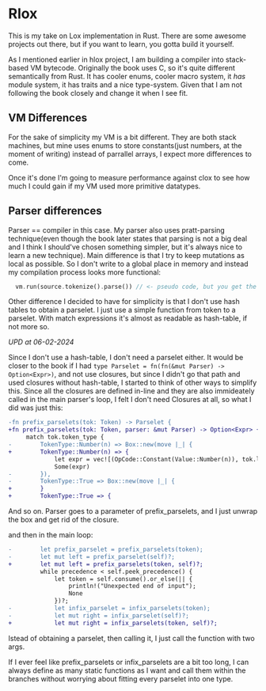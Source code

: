 # Rlox

This is my take on Lox implementation in Rust. There are some awesome projects out there, but if you want to learn, you gotta build it yourself.

As I mentioned earlier in hlox project, I am building a compiler into stack-based VM bytecode. Originally the book uses C, so it's quite different semantically from Rust. It has cooler enums, cooler macro system, it *has* module system, it has traits and a nice type-system. Given that I am not following the book closely and change it when I see fit.

## VM Differences
For the sake of simplicity my VM is a bit different. They are both stack machines, but mine uses enums to store constants(just numbers, at the moment of writing) instead of parrallel arrays, I expect more differences to come.

Once it's done I'm going to measure performance against clox to see how much I could gain if my VM used more primitive datatypes.

## Parser differences
Parser \=\= compiler in this case. My parser also uses pratt-parsing technique(even though the book later states that parsing is not a big deal and I think I should've chosen something simpler, but it's always nice to learn a new technique). Main difference is that I try to keep mutations as local as possible. So I don't write to a global place in memory and instead my compilation process looks more functional:

```rust
  vm.run(source.tokenize().parse()) // <- pseudo code, but you get the idea
```

Other difference I decided to have for simplicity is that I don't use hash tables to obtain a parselet. I just use a simple function from token to a parselet. With match expressions it's almost as readable as hash-table, if not more so.

*UPD at 06-02-2024*

Since I don't use a hash-table, I don't need a parselet either. It would be closer to the book if I had `type Parselet = fn(fn(&mut Parser) -> Option<Expr>)`, and not use closures, but since I didn't go that path and used closures without hash-table, I started to think of other ways to simplify this. Since all the closures are defined in-line and they are also immideately called in the main parser's loop, I felt I don't need Closures at all, so what I did was just this:

```diff
-fn prefix_parselets(tok: Token) -> Parselet {
+fn prefix_parselets(tok: Token, parser: &mut Parser) -> Option<Expr> {
     match tok.token_type {
-        TokenType::Number(n) => Box::new(move |_| {
+        TokenType::Number(n) => {
             let expr = vec![(OpCode::Constant(Value::Number(n)), tok.line)];
             Some(expr)
-        }),
-        TokenType::True => Box::new(move |_| {
+        }
+        TokenType::True => {
```

And so on. Parser goes to a parameter of prefix_parselets, and I just unwrap the box and get rid of the closure.

and then in the main loop:
```diff
-        let prefix_parselet = prefix_parselets(token);
-        let mut left = prefix_parselet(self)?;
+        let mut left = prefix_parselets(token, self)?;
         while precedence < self.peek_precedence() {
             let token = self.consume().or_else(|| {
                 println!("Unexpected end of input");
                 None
             })?;
-            let infix_parselet = infix_parselets(token);
-            let mut right = infix_parselet(self)?;
+            let mut right = infix_parselets(token, self)?;
```

Istead of obtaining a parselet, then calling it, I just call the function with two args.

If I ever feel like prefix_parselets or infix_parselets are a bit too long, I can always define as many static functions as I want and call them within the branches without worrying about fitting every parselet into one type.